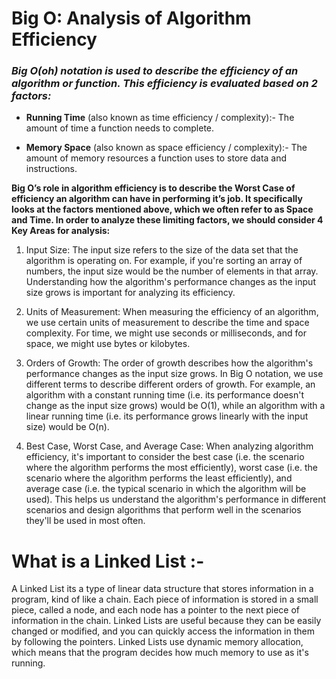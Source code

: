 # Big O: Analysis of Algorithm Efficiency

### *Big O(oh) notation is used to describe the efficiency of an algorithm or function. This efficiency is evaluated based on 2 factors:*

- **Running Time** (also known as time efficiency / complexity):- 
 The amount of time a function needs to complete.

- **Memory Space** (also known as space efficiency / complexity):-
 The amount of memory resources a function uses to store data and instructions.

**Big O’s role in algorithm efficiency is to describe the Worst Case of efficiency an algorithm can have in performing it’s job.
It specifically looks at the factors mentioned above, which we often refer to as Space and Time. In order to analyze these limiting factors,
we should consider 4 Key Areas for analysis:**

1. Input Size: The input size refers to the size of the data set that the algorithm is operating on. For example, if you're sorting an array of numbers, the input size would be the number of elements in that array. Understanding how the algorithm's performance changes as the input size grows is important for analyzing its efficiency.

2. Units of Measurement: When measuring the efficiency of an algorithm, we use certain units of measurement to describe the time and space complexity. For time, we might use seconds or milliseconds, and for space, we might use bytes or kilobytes.

3. Orders of Growth: The order of growth describes how the algorithm's performance changes as the input size grows. In Big O notation, we use different terms to describe different orders of growth. For example, an algorithm with a constant running time (i.e. its performance doesn't change as the input size grows) would be O(1), while an algorithm with a linear running time (i.e. its performance grows linearly with the input size) would be O(n).

4. Best Case, Worst Case, and Average Case: When analyzing algorithm efficiency, it's important to consider the best case (i.e. the scenario where the algorithm performs the most efficiently), worst case (i.e. the scenario where the algorithm performs the least efficiently), and average case (i.e. the typical scenario in which the algorithm will be used). This helps us understand the algorithm's performance in different scenarios and design algorithms that perform well in the scenarios they'll be used in most often.



# What is a Linked List :-
A Linked List its a type of linear data structure that stores information in a program, kind of like a chain.
Each piece of information is stored in a small piece, called a node, and each node has a pointer to the next piece of information in the chain.
Linked Lists are useful because they can be easily changed or modified, and you can quickly access the information in them by following the pointers.
Linked Lists use dynamic memory allocation, which means that the program decides how much memory to use as it's running.


